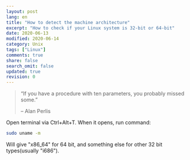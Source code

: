 ```yaml
---
layout: post
lang: en
title: "How to detect the machine architecture"
excerpt: "How to check if your Linux system is 32-bit or 64-bit"
date: 2020-06-13
modified: 2020-06-14
category: Unix
tags: ["Linux"]
comments: true
share: false
search_omit: false
updated: true
revision: 0
---
```


> “If you have a procedure with ten parameters, you probably missed some.”
>
> – Alan Perlis

Open terminal via Ctrl+Alt+T. When it opens, run command:
```bash
sudo uname -m
```
Will give "x86_64" for 64 bit, and something else for other 32 bit types(usually "i686").